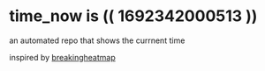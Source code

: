 # time_now is (( 1692342000513 ))

an automated repo that shows the currnent time

inspired by [breakingheatmap](https://github.com/breakingheatmap/breakingheatmap)